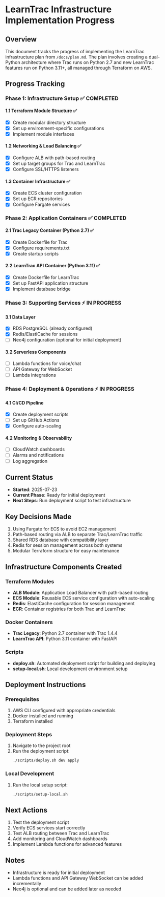 # LearnTrac Infrastructure Implementation Progress

## Overview
This document tracks the progress of implementing the LearnTrac infrastructure plan from `/docs/plan.md`. The plan involves creating a dual-Python architecture where Trac runs on Python 2.7 and new LearnTrac features run on Python 3.11+, all managed through Terraform on AWS.

## Progress Tracking

### Phase 1: Infrastructure Setup ✅ COMPLETED

#### 1.1 Terraform Module Structure ✅
- [x] Create modular directory structure
- [x] Set up environment-specific configurations
- [x] Implement module interfaces

#### 1.2 Networking & Load Balancing ✅
- [x] Configure ALB with path-based routing
- [x] Set up target groups for Trac and LearnTrac
- [x] Configure SSL/HTTPS listeners

#### 1.3 Container Infrastructure ✅
- [x] Create ECS cluster configuration
- [x] Set up ECR repositories
- [x] Configure Fargate services

### Phase 2: Application Containers ✅ COMPLETED

#### 2.1 Trac Legacy Container (Python 2.7) ✅
- [x] Create Dockerfile for Trac
- [x] Configure requirements.txt
- [x] Create startup scripts

#### 2.2 LearnTrac API Container (Python 3.11) ✅
- [x] Create Dockerfile for LearnTrac
- [x] Set up FastAPI application structure
- [x] Implement database bridge

### Phase 3: Supporting Services ⚡ IN PROGRESS

#### 3.1 Data Layer
- [x] RDS PostgreSQL (already configured)
- [x] Redis/ElastiCache for sessions
- [ ] Neo4j configuration (optional for initial deployment)

#### 3.2 Serverless Components
- [ ] Lambda functions for voice/chat
- [ ] API Gateway for WebSocket
- [ ] Lambda integrations

### Phase 4: Deployment & Operations ⚡ IN PROGRESS

#### 4.1 CI/CD Pipeline
- [x] Create deployment scripts
- [ ] Set up GitHub Actions
- [x] Configure auto-scaling

#### 4.2 Monitoring & Observability
- [ ] CloudWatch dashboards
- [ ] Alarms and notifications
- [ ] Log aggregation

## Current Status
- **Started**: 2025-07-23
- **Current Phase**: Ready for initial deployment
- **Next Steps**: Run deployment script to test infrastructure

## Key Decisions Made
1. Using Fargate for ECS to avoid EC2 management
2. Path-based routing via ALB to separate Trac/LearnTrac traffic
3. Shared RDS database with compatibility layer
4. Redis for session management across both systems
5. Modular Terraform structure for easy maintenance

## Infrastructure Components Created

### Terraform Modules
- **ALB Module**: Application Load Balancer with path-based routing
- **ECS Module**: Reusable ECS service configuration with auto-scaling
- **Redis**: ElastiCache configuration for session management
- **ECR**: Container registries for both Trac and LearnTrac

### Docker Containers
- **Trac Legacy**: Python 2.7 container with Trac 1.4.4
- **LearnTrac API**: Python 3.11 container with FastAPI

### Scripts
- **deploy.sh**: Automated deployment script for building and deploying
- **setup-local.sh**: Local development environment setup

## Deployment Instructions

### Prerequisites
1. AWS CLI configured with appropriate credentials
2. Docker installed and running
3. Terraform installed

### Deployment Steps
1. Navigate to the project root
2. Run the deployment script:
   ```bash
   ./scripts/deploy.sh dev apply
   ```

### Local Development
1. Run the local setup script:
   ```bash
   ./scripts/setup-local.sh
   ```

## Next Actions
1. Test the deployment script
2. Verify ECS services start correctly
3. Test ALB routing between Trac and LearnTrac
4. Add monitoring and CloudWatch dashboards
5. Implement Lambda functions for advanced features

## Notes
- Infrastructure is ready for initial deployment
- Lambda functions and API Gateway WebSocket can be added incrementally
- Neo4j is optional and can be added later as needed